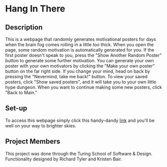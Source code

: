 # Hang In There

## Description
This is a webpage that randomly generates motivational posters for days when the brain fog comes rolling in a little too thick. When you open the page, some random motivation is automatically generated for you. If the first poster doesn't speak to you, press the "Show Another Random Poster" button to generate some further motivation. You can generate your own poster with your own motivators by clicking the "Make your own poster" button on the far right side. If you change your mind, head on back by pressing the "Nevermind, take me back!" button. To view your saved posters, click "Show saved posters", and it will take you to your own little hype dungeon. When you want to continue making some new posters, click "Back to Main."

## Set-up
To access this webpage simply click this handy-dandy [link](file:///Users/richardtyler/turing/mod1/projects/hang-in-there-boilerplate/index.html) and you'll be well on your way to brighter skies.

## Project Members
This project was done through the Turing School of Software & Design. Functionality designed by Richard Tyler and Kristen Bair.
